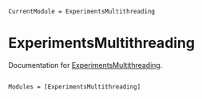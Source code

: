 ```@meta
CurrentModule = ExperimentsMultithreading
```

# ExperimentsMultithreading

Documentation for [ExperimentsMultithreading](https://github.com/orkolorko/ExperimentsMultithreading.jl).

```@index
```

```@autodocs
Modules = [ExperimentsMultithreading]
```
